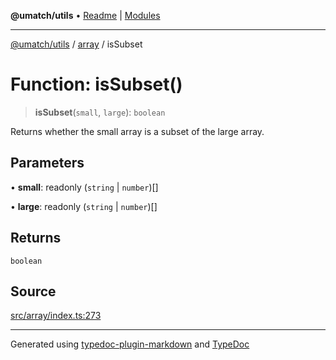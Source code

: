 **@umatch/utils** • [Readme](../../index.md) \| [Modules](../../modules.md)

***

[@umatch/utils](../../modules.md) / [array](../index.md) / isSubset

# Function: isSubset()

> **isSubset**(`small`, `large`): `boolean`

Returns whether the small array is a subset of the large array.

## Parameters

• **small**: readonly (`string` \| `number`)[]

• **large**: readonly (`string` \| `number`)[]

## Returns

`boolean`

## Source

[src/array/index.ts:273](https://github.com/umatch-oficial/utils/blob/c1935bc/src/array/index.ts#L273)

***

Generated using [typedoc-plugin-markdown](https://www.npmjs.com/package/typedoc-plugin-markdown) and [TypeDoc](https://typedoc.org/)

